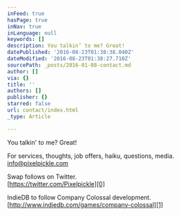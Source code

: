 ```yaml
---
inFeed: true
hasPage: true
inNav: true
inLanguage: null
keywords: []
description: You talkin’ to me? Great!
datePublished: '2016-08-23T01:38:38.040Z'
dateModified: '2016-08-23T01:38:27.710Z'
sourcePath: _posts/2016-01-08-contact.md
author: []
via: {}
title: ''
authors: []
publisher: {}
starred: false
url: contact/index.html
_type: Article

---
```

You talkin' to me? Great!

For services, thoughts, job offers, haiku, questions, media. info@pixelpickle.com

Swap follows on Twitter.  
[https://twitter.com/Pixelpickle][0]

IndieDB to follow Company Colossal development.  
[http://www.indiedb.com/games/company-colossal][1]

[0]: https://twitter.com/Pixelpickle
[1]: http://www.indiedb.com/games/company-colossal